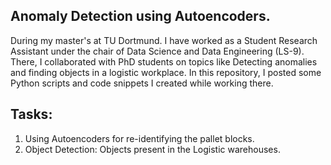 ## Anomaly Detection using Autoencoders.

During my master's at TU Dortmund. I have worked as a Student Research Assistant under the chair of Data Science and Data Engineering (LS-9).
There, I collaborated with PhD students on topics like Detecting anomalies and finding objects in a logistic workplace.
In this repository, I posted some Python scripts and code snippets I created while working there.


## Tasks:

1. Using Autoencoders for re-identifying the pallet blocks.
2. Object Detection: Objects present in the Logistic warehouses.

